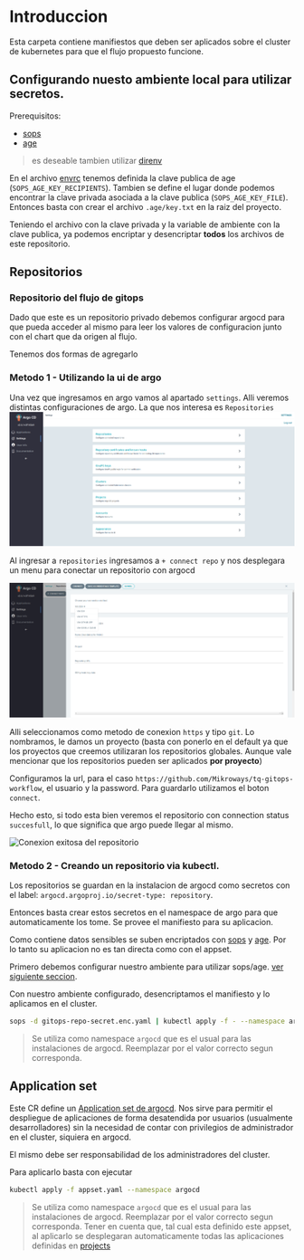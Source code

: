 # Introduccion

Esta carpeta contiene manifiestos que deben ser aplicados sobre el cluster de
kubernetes para que el flujo propuesto funcione.

## Configurando nuesto ambiente local para utilizar secretos.

Prerequisitos:
- [sops](https://github.com/mozilla/sops)
- [age](https://github.com/FiloSottile/age)

> es deseable tambien utilizar [direnv](https://direnv.net/)

En el archivo [envrc](../.envrc) tenemos definida la clave publica de age
(`SOPS_AGE_KEY_RECIPIENTS`). Tambien se define el lugar donde podemos encontrar
la clave privada asociada a la clave publica (`SOPS_AGE_KEY_FILE`). Entonces
basta con crear el archivo `.age/key.txt` en la raiz del proyecto.

Teniendo el archivo con la clave privada y la variable de ambiente con la clave
publica, ya podemos encriptar y desencriptar **todos** los archivos de este
repositorio.

## Repositorios

### Repositorio del flujo de gitops

Dado que este es un repositorio privado debemos configurar argocd para que pueda
acceder al mismo para leer los valores de configuracion junto con el chart que
da origen al flujo.

Tenemos dos formas de agregarlo

### Metodo 1 - Utilizando la ui de argo

Una vez que ingresamos en argo vamos al apartado `settings`. Alli veremos
distintas configuraciones de argo. La que nos interesa es `Repositories`
![Pantalla settings argocd](./assets/settings.png "settings")

Al ingresar a `repositories` ingresamos a `+ connect repo` y nos desplegara un
menu para conectar un repositorio con argocd

![Menu para conectar repositorio](./assets/connect-repo.png "connect repo")

Alli seleccionamos como metodo de conexion `https` y tipo `git`. Lo nombramos, 
le damos un proyecto (basta con ponerlo en el default ya que los proyectos que
creemos utilizaran los repositorios globales. Aunque vale mencionar que los
repositorios pueden ser aplicados **por proyecto**)

Configuramos la url, para el caso 
`https://github.com/Mikroways/tq-gitops-workflow`, el usuario y la password.
Para guardarlo utilizamos el boton `connect`. 

Hecho esto, si todo esta bien veremos el repositorio con connection status
`succesfull`, lo que significa que argo puede llegar al mismo.

![Conexion exitosa del repositorio](./assets/repo-success.png "Conexion
exitosa")

### Metodo 2 - Creando un repositorio via kubectl.

Los repositorios se guardan en la instalacion de argocd como secretos con el
label: `argocd.argoproj.io/secret-type: repository`.

Entonces basta crear estos secretos en el namespace de argo para que
automaticamente los tome. Se provee el manifiesto para su aplicacion.

Como contiene datos sensibles se suben encriptados con
[sops](https://github.com/mozilla/sops) y
[age](https://github.com/FiloSottile/age). Por
lo tanto su aplicacion no es tan directa como con el appset.

Primero debemos configurar nuestro ambiente para utilizar sops/age. [ver
siguiente seccion](#configurando-nuestro-ambiente-local-para-utilizar-secretos).

Con nuestro ambiente configurado, desencriptamos el manifiesto y lo aplicamos en
el cluster.

```sh
sops -d gitops-repo-secret.enc.yaml | kubectl apply -f - --namespace argocd
```
> Se utiliza como namespace `argocd` que es el usual para las instalaciones de
> argocd. Reemplazar por el valor correcto segun corresponda.

## Application set

Este CR define un [Application set de
argocd](https://argo-cd.readthedocs.io/en/stable/user-guide/application-set/).
Nos sirve para permitir el despliegue de aplicaciones de forma desatendida por
usuarios (usualmente desarrolladores) sin la necesidad de contar con privilegios
de administrador en el cluster, siquiera en argocd.

El mismo debe ser responsabilidad de los administradores del cluster.

Para aplicarlo basta con ejecutar

```sh
kubectl apply -f appset.yaml --namespace argocd
```
> Se utiliza como namespace `argocd` que es el usual para las instalaciones de
> argocd. Reemplazar por el valor correcto segun corresponda.
> Tener en cuenta que, tal cual esta definido este appset, al aplicarlo se
> desplegaran automaticamente todas las aplicaciones definidas en
> [projects](projects)
